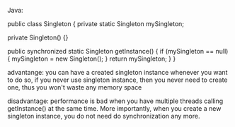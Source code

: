 Java:

public class Singleton {
   private static Singleton mySingleton;
   
   private Singleton() {}
   
   public  synchronized static Singleton getInstance() {
        if (mySingleton == null) {
            mySingleton = new Singleton();
        }
        return mySingleton;
   }
}

advantange: you can have a created singleton instance whenever you want to do so, if you never use singleton instance, then you never need to create one, thus you won't waste any 
memory space

disadvantage: performance is bad when you have multiple threads calling getInstance() at the same time. More importantly, when you create a new singleton instance, you do not need 
do synchronization any more.
